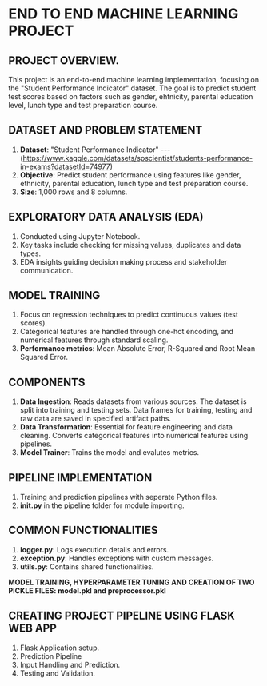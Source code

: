 # END TO END MACHINE LEARNING PROJECT

## PROJECT OVERVIEW.
This project is an end-to-end machine learning implementation, focusing on the "Student Performance Indicator" dataset. The goal is to predict student test scores based on factors such as gender, ehtnicity, parental education level, lunch type and test preparation course.

## DATASET AND PROBLEM STATEMENT
1. **Dataset**: "Student Performance Indicator" ---(https://www.kaggle.com/datasets/spscientist/students-performance-in-exams?datasetId=74977)
2. **Objective**: Predict student performance using features like gender, ethnicity, parental education, lunch type and test preparation course.
3. **Size**: 1,000 rows and 8 columns.

## EXPLORATORY DATA ANALYSIS (EDA)
1. Conducted using Jupyter Notebook.
2. Key tasks include checking for missing values, duplicates and data types.
3. EDA insights guiding decision making process and stakeholder communication.

## MODEL TRAINING
1. Focus on regression techniques to predict continuous values (test scores).
2. Categorical features are handled through one-hot encoding, and numerical features through standard scaling.
3. **Performance metrics**: Mean Absolute Error, R-Squared and Root Mean Squared Error.

## COMPONENTS
1. **Data Ingestion**: Reads datasets from various sources. The dataset is split into training and testing sets. Data frames for training, testing and raw data are saved in specified artifact paths.
2. **Data Transformation**: Essential for feature engineering and data cleaning. Converts categorical features into numerical features using pipelines.
3. **Model Trainer**: Trains the model and evalutes metrics.

## PIPELINE IMPLEMENTATION
1. Training and prediction pipelines with seperate Python files.
2. **__init__.py** in the pipeline folder for module importing.

## COMMON FUNCTIONALITIES
1. **logger.py**: Logs execution details and errors.
2. **exception.py**: Handles exceptions with custom messages.
3. **utils.py**: Contains shared functionalities.

**MODEL TRAINING, HYPERPARAMETER TUNING AND CREATION OF TWO PICKLE FILES: model.pkl and preprocessor.pkl**

## CREATING PROJECT PIPELINE USING **FLASK WEB APP**
1. Flask Application setup.
2. Prediction Pipeline
3. Input Handling and Prediction.
4. Testing and Validation.
